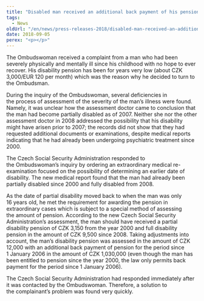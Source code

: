 ```yaml
---
title: "Disabled man received an additional back payment of his pension in the amount of 1.030.000 CZK after the intervention of the Ombudswoman"
tags:
  - News
oldUrl: "/en/news/press-releases-2018/disabled-man-received-an-additional-back-payment-of-his-pension-in-the-amount-of-1030000-czk-after/"
date: 2018-09-05
perex: "<p></p>"
---
```


<!-- imported from the old website -->

<p>The Ombudswoman received a complaint from a man who had been severely physically and mentally ill since his childhood with no hope to ever recover. His disability pension has been for years very low (about CZK 3,000/EUR 120 per month) which was the reason why he decided to turn to the Ombudsman. </p> <p>During the inquiry of the Ombudswoman, several deficiencies in the process of assessment of the severity of the man’s illness were found. Namely, it was unclear how the assessment doctor came to conclusion that the man had become partially disabled as of 2007. Neither she nor the other assessment doctor in 2008 addressed the possibility that his disability might have arisen prior to 2007; the records did not show that they had requested additional documents or examinations, despite medical reports indicating that he had already been undergoing psychiatric treatment since 2000. </p> <p>The Czech Social Security Administration responded to the Ombudswoman’s inquiry by ordering an extraordinary medical re-examination focused on the possibility of determining an earlier date of disability. The new medical report found that the man had already been partially disabled since 2000 and fully disabled from 2008.</p> <p>As the date of partial disability moved back to when the man was only 16 years old, he met the requirement for awarding the pension in extraordinary cases which is subject to a special method of assessing the amount of pension. According to the new Czech Social Security Administration’s assessment, the man should have received a partial disability pension of CZK 3,150 from the year 2000 and full disability pension in the amount of CZK 9,500 since 2008. Taking adjustments into account, the man’s disability pension was assessed in the amount of CZK 12,000 with an additional back payment of pension for the period since 1 January 2006 in the amount of CZK 1,030,000 (even though the man has been entitled to pension since the year 2000, the law only permits back payment for the period since 1 January 2006).</p> <p>The Czech Social Security Administration had responded immediately after it was contacted by the Ombudswoman. Therefore, a solution to the complainant’s problem was found very quickly.</p>
